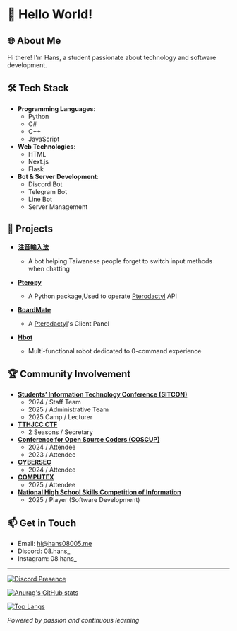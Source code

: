 # 👋 Hello World!

## 🌐 About Me
Hi there! I'm Hans, a student passionate about technology and software development.

## 🛠️ Tech Stack
- **Programming Languages**:
  - Python
  - C#
  - C++
  - JavaScript
- **Web Technologies**:
  - HTML
  - Next.js
  - Flask
- **Bot & Server Development**:
  - Discord Bot
  - Telegram Bot
  - Line Bot
  - Server Management

## 🚀 Projects
- **[注音輸入法](https://github.com/HansHans135/bopomofo)**
  - A bot helping Taiwanese people forget to switch input methods when chatting 

- **[Pteropy](https://github.com/HansHans135/pteropy)**
  - A Python package,Used to operate [Pterodactyl](https://pterodactyl.io/) API

- **[BoardMate](https://github.com/HansHans135/pteropy)**
  - A [Pterodactyl](https://pterodactyl.io/)'s Client Panel

- **[Hbot](https://discordservers.tw/bots/931507492838576208)**
  - Multi-functional robot dedicated to 0-command experience

## 🏆 Community Involvement
- **[Students’ Information Technology Conference (SITCON)](https://sitcon.org/)**
  - 2024 / Staff Team
  - 2025 / Administrative Team
  - 2025 Camp / Lecturer
- **[TTHJCC CTF](https://www.instagram.com/thjcc.tw/)**
  - 2 Seasons / Secretary
- **[Conference for Open Source Coders (COSCUP)](https://coscup.org/)**
  - 2024 / Attendee
  - 2023 / Attendee
- **[CYBERSEC](https://cybersec.ithome.com.tw/)**
  - 2024 / Attendee
- **[COMPUTEX](https://www.computextaipei.com.tw/zh-tw/index.html)**
  - 2025 / Attendee
- **[National High School Skills Competition of Information](https://sci-me.k12ea.gov.tw/)**
  - 2025 / Player (Software Development)



## 📫 Get in Touch
- Email: hi@hans08005.me
- Discord: 08.hans_
- Instagram: 08.hans_

---

[![Discord Presence](https://lanyard.cnrad.dev/api/851062442330816522)](https://discord.com/users/851062442330816522)

[![Anurag's GitHub stats](https://github-readme-stats.vercel.app/api?username=hanshans135&theme=dark)](https://github.com/hanshans135)

[![Top Langs](https://github-readme-stats.vercel.app/api/top-langs/?username=hanshans135&layout=compact)](https://github.com/hanshans135)

*Powered by passion and continuous learning*
